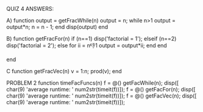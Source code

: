 QUIZ 4 ANSWERS:


A)
function output = getFracWhile(n)
output = n;
    while n>1
        output = output*n;
        n = n - 1;
    end
    disp(output)
end


B)
function getFracFor(n)
if (n==1)
    disp('factorial = 1');
elseif (n==2)
    disp('factorial = 2');
else
    for ii = n:-1:1
        output = output*ii;
    end
end

end

C
function getFracVec(n)
v = 1:n;
prod(v);
end


PROBLEM 2
function timeFacFuncs(n)
f = @() getFacWhile(n);
    disp([ char(9) 'average runtime: ' num2str(timeit(f))]);
f = @() getFacFor(n);
    disp([ char(9) 'average runtime: ' num2str(timeit(f))]);
f = @() getFacVec(n);
    disp([ char(9) 'average runtime: ' num2str(timeit(f))]);
